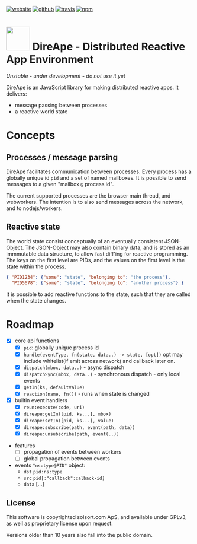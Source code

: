 [![website](https://img.shields.io/badge/website-direape.solsort.com-blue.svg)](https://direape.solsort.com/)
[![github](https://img.shields.io/badge/github-solsort/direape-blue.svg)](https://github.com/solsort/direape)
[![travis](https://img.shields.io/travis/solsort/direape.svg)](https://travis-ci.org/solsort/direape)
[![npm](https://img.shields.io/npm/v/direape.svg)](https://www.npmjs.com/package/direape)


# <img src=https://direape.solsort.com/icon.png width=64 height=64> DireApe - Distributed Reactive App Environment

*Unstable - under development - do not use it yet*

DireApe is an JavaScript library for making distributed reactive apps. It delivers:

- message passing between processes
- a reactive world state

# Concepts

## Processes / message parsing

DireApe facilitates communication between processes. Every process has a globally unique id `pid` and a set of named mailboxes. It is possible to send messages to a given "mailbox `@` process id".

The current supported processes are the browser main thread, and webworkers. The intention is to also send messages across the network, and to nodejs/workers.

## Reactive state

The world state consist conceptually of an eventually consistent JSON-Object. The JSON-Object may also contain binary data, and is stored as an immmutable data structure, to allow fast diff'ing for reactive programming.
The keys on the first level are PIDs, and the values on the first level is the state within the process.


```JSON
{ "PID1234": {"some": "state", "belonging to": "the process"},
  "PID5678": {"some": "state", "belonging to": "another process"} }
```

It is possible to add reactive functions to the state, such that they are called when the state changes.

# Roadmap

- [x] core api functions
    - [x] `pid`: globally unique process id
    - [x] `handle(eventType, fn(state, data..) -> state, [opt])` opt may include whitelist(if emit across network) and callback later on.
    - [x] `dispatch(mbox, data..)` - async dispatch
    - [x] `dispatchSync(mbox, data..)` - synchronous dispatch - only local events
    - [x] `getIn(ks, defaultValue)`
    - [x] `reaction(name, fn())` - runs when state is changed
- [x] builtin event handlers
    - [x] `reun:execute(code, uri)`
    - [x] `direape:getIn([pid, ks...], mbox)`
    - [x] `direape:setIn([pid, ks...], value)`
    - [x] `direape:subscribe(path, event(path, data))`
    - [x] `direape:unsubscribe(path, event(..))`
- features
    - [ ] propagation of events between workers
    - [ ] global propagation between events
- events `"ns:type@PID"` object:
    - `dst` `pid:ns:type`
    - `src` `pid[:"callback":calback-id]`
    - `data` [...]
## License

This software is copyrighted solsort.com ApS, and available under GPLv3, as well as proprietary license upon request.

Versions older than 10 years also fall into the public domain.

